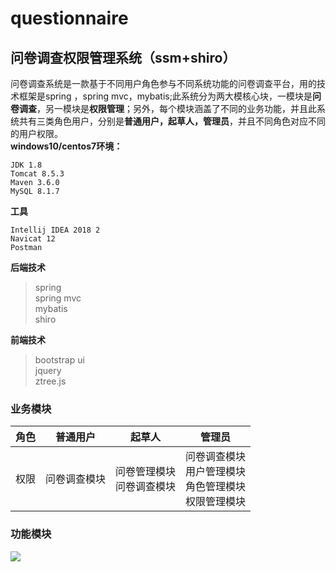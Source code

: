 # questionnaire
## 问卷调查权限管理系统（ssm+shiro）
问卷调查系统是一款基于不同用户角色参与不同系统功能的问卷调查平台，用的技术框架是spring ，spring mvc，mybatis;此系统分为两大模核心块，一模块是<b>问卷调查</b>，另一模块是<b>权限管理</b>；另外，每个模块涵盖了不同的业务功能，并且此系统共有三类角色用户，分别是**普通用户，起草人，管理员**，并且不同角色对应不同的用户权限。  
**windows10/centos7环境：**

```
JDK 1.8
Tomcat 8.5.3 
Maven 3.6.0 
MySQL 8.1.7
```
**工具**
```
Intellij IDEA 2018 2
Navicat 12
Postman
```
**后端技术**  
 >spring  
 >spring mvc  
 >mybatis   
 >shiro
 
**前端技术**  
 >bootstrap ui  
 >jquery  
 >ztree.js   
 
### 业务模块
角色 | 普通用户 | 起草人 |管理员
-----|---------|--------|------|
权限  |问卷调查模块 |问卷管理模块<br>问卷调查模块|问卷调查模块<br>用户管理模块<br>角色管理模块<br>权限管理模块 |
### 功能模块
![ ](https://img-blog.csdnimg.cn/20190819124114583.jpg)
